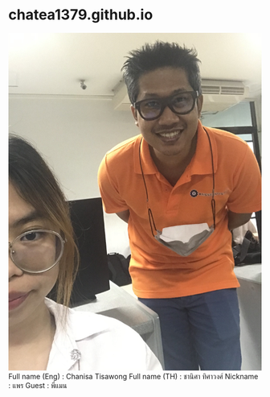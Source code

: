 # chatea1379.github.io
![alt text](IMG_8371.jpg)
Full name (Eng) : Chanisa Tisawong
Full name (TH) : ชานิศา ทิศาวงศ์
Nickname : แพร
Guest : พี่แมน

